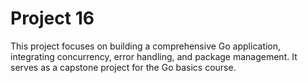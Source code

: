 # Project 16

This project focuses on building a comprehensive Go application, integrating concurrency, error handling, and package management. It serves as a capstone project for the Go basics course.
